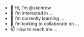 - 👋 Hi, I’m @skohrow
- 👀 I’m interested in ...
- 🌱 I’m currently learning ...
- 💞️ I’m looking to collaborate on ...
- 📫 How to reach me ...

<!---
skohrow/skohrow is a ✨ special ✨ repository because its `README.md` (this file) appears on your GitHub profile.
You can click the Preview link to take a look at your changes.
--->
